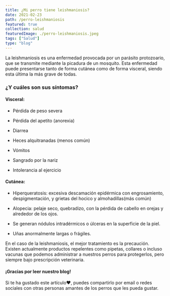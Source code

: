 ```yaml
---
title: ¿Mi perro tiene leishmaniosis?
date: 2021-02-23
path: /perro-leishmaniosis
featured: true
collection: salud
featuredImage: ./perro-leishmaniosis.jpeg
tags: ["Salud"]
type: "blog"
---
```


La leishmaniosis es una enfermedad provocada por un parásito protozoario, que se transmite mediante la picadura de un mosquito.
Esta enfermedad puede presentarse tanto de forma cutánea como de forma visceral, siendo esta última la más grave de todas.

### ¿Y cuáles son sus síntomas?
 
#### Visceral:

- Pérdida de peso severa

- Pérdida del apetito (anorexia)

- Diarrea

- Heces alquitranadas (menos común)

- Vómitos

- Sangrado por la nariz

- Intolerancia al ejercicio

#### Cutánea:

- Hiperqueratosis: excesiva descamación epidérmica con engrosamiento, despigmentación, y grietas del hocico y almohadillas(más común)

- Alopecia: pelaje seco, quebradizo, con la pérdida de cabello en orejas y alrededor de los ojos.

- Se generan nódulos intradérmicos o úlceras en la superficie de la piel.

- Uñas anormalmente largas o frágiles.


En el caso de la leishmaniosis, el mejor tratamiento es la precaución. Existen actualmente productos repelentes como pipetas, collares o incluso vacunas que podemos administrar a nuestros perros para protegerlos, pero siempre bajo prescripción veterinaria.


#### ¡Gracias por leer nuestro blog!

Si te ha gustado este artículo❤, puedes compartirlo por email o redes sociales con otras personas amantes de los perros que les pueda gustar.

